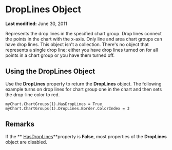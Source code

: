 
# DropLines Object

 **Last modified:** June 30, 2011

Represents the drop lines in the specified chart group. Drop lines connect the points in the chart with the x-axis. Only line and area chart groups can have drop lines. This object isn't a collection. There's no object that represents a single drop line; either you have drop lines turned on for all points in a chart group or you have them turned off.

## Using the DropLines Object

Use the  **DropLines** property to return the **DropLines** object. The following example turns on drop lines for chart group one in the chart and then sets the drop-line color to red.


```
myChart.ChartGroups(1).HasDropLines = True 
myChart.ChartGroups(1).DropLines.Border.ColorIndex = 3
```


## Remarks

If the  ** [HasDropLines](31f00864-86bc-9237-bf93-b52ab8cd1b59.md)**property is  **False**, most properties of the  **DropLines** object are disabled.

